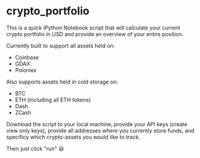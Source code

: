 # crypto_portfolio

This is a quick iPython Notebook script that will calculate your current crypto portfolio in USD and provide an overview of your entire position. 

Currently built to support all assets held on:
- Coinbase
- GDAX
- Poloniex

Also supports assets held in cold storage on:
- BTC
- ETH (including all ETH tokens)
- Dash
- ZCash

Download the script to your local machine, provide your API keys (create view only keys), provide all addresses where you currently store funds, and specificy which crypto-assets you would like to track. 

Then just click "run" 😃

